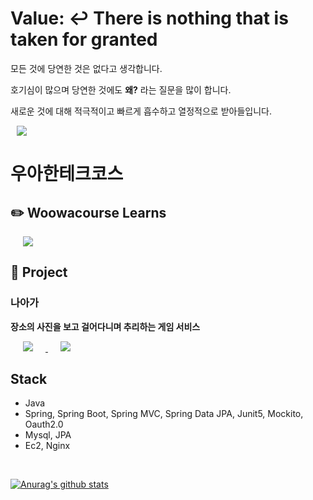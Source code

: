 # Value: ↩️ There is nothing that is taken for granted
모든 것에 당연한 것은 없다고 생각합니다.

호기심이 많으며 당연한 것에도 **왜?** 라는 질문을 많이 합니다.

새로운 것에 대해 적극적이고 빠르게 흡수하고 열정적으로 받아들입니다. 

<a href="http://joseph415.github.io/resume/">
    <img 
        src="http://img.shields.io/badge/-📘resume-bbe1fa?style=flat&link=http://joseph415.github.io/resume/"
        style="height : auto; margin-left : 10px; margin-right : 20px;"/>
</a>

# 우아한테크코스

## ✏️ Woowacourse Learns
<a href="https://github.com/chaewon121/woowacourse-learns">
    <img 
        src="http://img.shields.io/badge/-Github Repo-1b262c?style=flat&logo=Github&link=https://github.com/joseph415/woowacourse-learns"
        style="height : auto; margin-left : 20px; margin-right : 20px;"/>
</a>

## 📑 Project

### 나아가
**장소의 사진을 보고 걸어다니며 추리하는 게임 서비스**
<div>
<a href="https://github.com/woowacourse-teams/2023-naaga">
    <img 
        src="http://img.shields.io/badge/-Project Repo-1b262c?style=flat&logo=Github&link=https://github.com/woowacourse-teams/2020-seller-lee-company"
        style="height : auto; margin-left : 20px; margin-right : 20px;"/>
</a>
<a href="https://github.com/joseph415/JIKGORAE-project-records">
    <img 
        src="http://img.shields.io/badge/-기술 적용기-3282b8?style=flat&logo=Github&link=https://github.com/chaewon121/JIKGORAE-project-records"
        style="height : auto; margin-left : 20px; margin-right : 20px;"/>
</a>
</div>

## Stack
- Java
- Spring, Spring Boot, Spring MVC, Spring Data JPA, Junit5, Mockito, Oauth2.0
- Mysql, JPA
- Ec2, Nginx
<br/>

[![Anurag's github stats](https://github-readme-stats.vercel.app/api?username=joseph415&count_private=true&hide=stars&show_icons=true)](https://github.com/chaewon121/github-readme-stats)
